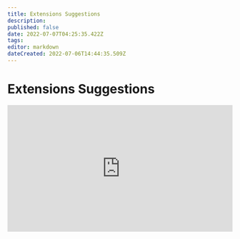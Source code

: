 ```yaml
---
title: Extensions Suggestions
description: 
published: false
date: 2022-07-07T04:25:35.422Z
tags: 
editor: markdown
dateCreated: 2022-07-06T14:44:35.509Z
---
```


# Extensions Suggestions
<div class=“iframe-container”><iframe src="https://ideas.botextensions.dev/embed/feedback" style="border: none; max-width: 100%; width: 100%; aspect-ratio: 16/9;"></iframe></div>